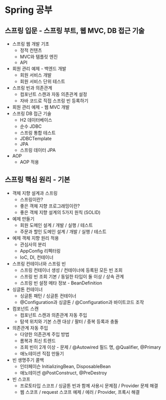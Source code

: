 # Spring 공부

## 스프링 입문 - 스프링 부트, 웹 MVC, DB 접근 기술
+ 스프링 웹 개발 기초
  + 정적 컨텐츠
  + MVC와 템플릿 엔진
  + API
+ 회원 관리 예제 - 백엔드 개발
  + 회원 서비스 개발
  + 회원 서비스 단위 테스트
+ 스프링 빈과 의존관계
  + 컴포넌트 스캔과 자동 의존관계 설정
  + 자바 코드로 직접 스프링 빈 등록하기
+ 회원 관리 예제 - 웹 MVC 개발
+ 스프링 DB 접근 기술
  + H2 데이터베이스
  + 순수 JDBC
  + 스프링 통합 테스트
  + JDBCTemplate
  + JPA
  + 스프링 데이터 JPA
+ AOP
  + AOP 적용

## 스프링 핵심 원리 - 기본
+ 객체 지향 설계과 스프링
  + 스프링이란?
  + 좋은 객체 지향 프로그래밍이란?
  + 좋은 객체 지향 설계의 5가지 원칙 (SOLID)
+ 예제 만들기
  + 회원 도메인 설계 / 개발 / 실행 / 테스트
  + 주문과 할인 도메인 설계 / 개발 / 실행 / 테스트
+ 예제 객체 지향 원리 적용
  + 관심사의 분리
  + AppConfig 리펙터링
  + IoC, DI, 컨테이너
+ 스프링 컨테이너와 스프링 빈
  + 스프링 컨테이너 생성 / 컨테이너에 등록된 모든 빈 조회
  + 스프링 빈 조회 기본 / 동일한 타입이 둘 이상 / 상속 관계
  + 스프링 빈 설정 메타 정보 - BeanDefinition
+ 싱글톤 컨테이너
  + 싱글톤 패턴 / 싱글톤 컨테이너
  + @Configuration과 싱글톤 / @Configuration과 바이트코드 조작
+ 컴포넌트 스캔
  + 컴포넌트 스캔과 의존관계 자동 주입
  + 탐색 위치와 기본 스캔 대상 / 팔터 / 중복 등록과 충돌
+ 의존관계 자동 주입
  + 다양한 의존관계 주입 방법
  + 롬복과 최신 트렌드
  + 조회 빈이 2개 이상 - 문제 / @Autowired 필드 명, @Qualifier, @Primary
  + 애노테이션 직접 만들기
+ 빈 생명주기 콜백
  + 인터페이슨 InitializingBean, DisposableBean
  + 애노테이션 @PostConstruct, @PreDestroy
+ 빈 스코프
  + 프로토타입 스코프 / 싱글톤 빈과 함께 사용시 문제점 / Provider 문제 해결
  + 웹 스코프 / request 스코프 예제 / 에러 / Provider, 프록시 해결
